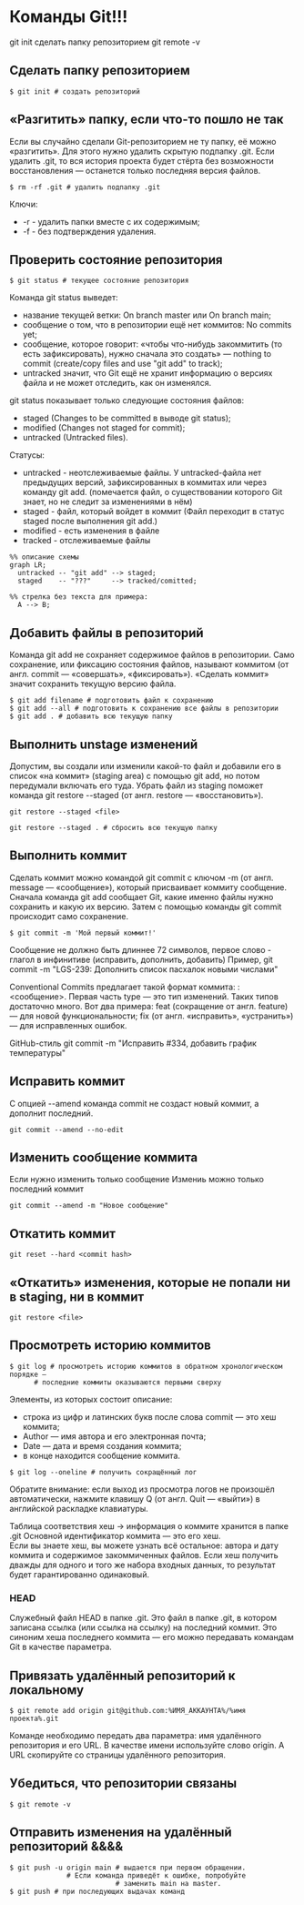 # Команды Git!!!

git init сделать папку репозиторием
git remote -v

## Сделать папку репозиторием
```
$ git init # создать репозиторий
```

## «Разгитить» папку, если что-то пошло не так

Если вы случайно сделали Git-репозиторием не ту папку, её можно «разгитить». Для этого нужно удалить скрытую подпапку .git.
Если удалить .git, то вся история проекта будет стёрта без возможности восстановления — останется только последняя версия файлов.

```
$ rm -rf .git # удалить подпапку .git 
```
Ключи:
* -r - удалить папки вместе с их содержимым;<br>
* -f - без подтверждения удаления.

## Проверить состояние репозитория 
```
$ git status # текущее состояние репозитория
```

Команда git status выведет:
* название текущей ветки: On branch master или On branch main;
* сообщение о том, что в репозитории ещё нет коммитов: No commits yet;
* сообщение, которое говорит: «чтобы что-нибудь закоммитить (то есть зафиксировать), нужно сначала это создать» — nothing to commit (create/copy files and use "git add" to track);
* untracked значит, что Git ещё не хранит информацию о версиях файла и не может отследить, как он изменялся.

git status показывает только следующие состояния файлов:
* staged (Changes to be committed в выводе git status);
* modified (Changes not staged for commit);
* untracked (Untracked files).


Cтатусы:
* untracked - неотслеживаемые файлы. У untracked-файла нет предыдущих версий, зафиксированных в коммитах или через команду git add.
(помечается файл, о существовании которого Git знает, но не следит за изменениями в нём)
* staged - файл, который войдет в коммит (Файл переходит в статус staged после выполнения git add.)
* modified - есть изменения в файле
* tracked - отслеживаемые файлы

```mermaid
%% описание схемы
graph LR;
  untracked -- "git add" --> staged;
  staged    -- "???"     --> tracked/comitted;

%% стрелка без текста для примера: 
  A --> B;
```


## Добавить файлы в репозиторий
Команда git add не сохраняет содержимое файлов в репозитории. Само сохранение, или фиксацию состояния файлов, называют коммитом (от англ. commit — «совершать», «фиксировать»). «Сделать коммит» значит сохранить текущую версию файла. 
```
$ git add filename # подготовить файл к сохранению
$ git add --all # подготовить к сохранению все файлы в репозитории
$ git add . # добавить всю текущую папку
```
## Выполнить unstage изменений
Допустим, вы создали или изменили какой-то файл и добавили его в список «на коммит» (staging area) с помощью git add, 
но потом передумали включать его туда. Убрать файл из staging поможет команда git restore --staged <file> (от англ. restore — «восстановить»).

```
git restore --staged <file>

git restore --staged . # сбросить всю текущую папку
```

## Выполнить коммит

Сделать коммит можно командой git commit c ключом -m (от англ. message — «сообщение»), который присваивает коммиту сообщение.
Сначала команда git add сообщает Git, какие именно файлы нужно сохранить и какую их версию. Затем с помощью команды git commit происходит само сохранение. 
```
$ git commit -m 'Мой первый коммит!' 
```

Сообщение не должно быть длиннее 72 символов, первое слово - глагол в инфинитиве (исправить, дополнить, добавить)
Пример,  git commit -m "LGS-239: Дополнить список пасхалок новыми числами"

Conventional Commits предлагает такой формат коммита: <type>: <сообщение>.
Первая часть type — это тип изменений. Таких типов достаточно много. Вот два примера:
feat (сокращение от англ. feature) — для новой функциональности;
fix (от англ. «исправить», «устранить») — для исправленных ошибок.

GitHub-стиль 
git commit -m "Исправить #334, добавить график температуры" 
  
## Исправить коммит

С опцией --amend команда commit не создаст новый коммит, а дополнит последний.
```
git commit --amend --no-edit
```

## Изменить сообщение коммита
Если нужно изменить только сообщение
Измениь можно только последний коммит
```
git commit --amend -m "Новое сообщение"
```

## Откатить коммит
```
git reset --hard <commit hash>
```

## «Откатить» изменения, которые не попали ни в staging, ни в коммит
```
git restore <file>
```


## Просмотреть историю коммитов
```
$ git log # просмотреть историю коммитов в обратном хронологическом порядке — 
	  # последние коммиты оказываются первыми сверху
```
Элементы, из которых состоит описание:
* строка из цифр и латинских букв после слова commit — это хеш коммита;
* Author — имя автора и его электронная почта;
* Date — дата и время создания коммита;
* в конце находится сообщение коммита.

```
$ git log --oneline # получить сокращённый лог 
```
Обратите внимание: если выход из просмотра логов не произошёл автоматически, 
нажмите клавишу Q (от англ. Quit — «выйти») в английской раскладке клавиатуры.

Таблица соответствия хеш → информация о коммите хранится в папке .git
Основной идентификатор коммита — это его хеш.  
Если вы знаете хеш, вы можете узнать всё остальное: автора и дату коммита и содержимое закоммиченных файлов.
Если хеш получить дважды для одного и того же набора входных данных, то результат будет гарантированно одинаковый.

### HEAD
Cлужебный файл HEAD в папке .git.
Это файл в папке .git, в котором записана ссылка (или ссылка на ссылку) на последний коммит.
Это синоним хеша последнего коммита — его можно передавать командам Git в качестве параметра.

## Привязать удалённый репозиторий к локальному
```
$ git remote add origin git@github.com:%ИМЯ_АККАУНТА%/%имя проекта%.git 
```
Команде необходимо передать два параметра: имя удалённого репозитория и его URL. 
В качестве имени используйте слово origin. А URL скопируйте со страницы удалённого репозитория.

## Убедиться, что репозитории связаны
```
$ git remote -v
```

## Отправить изменения на удалённый репозиторий &&&&
```
$ git push -u origin main # выдается при первом обращении. 
			  # Если команда приведёт к ошибке, попробуйте 
                          # заменить main на master. 
$ git push # при последующих выдачах команд
```




